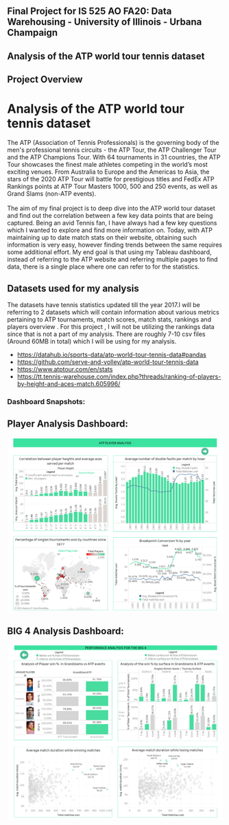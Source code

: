 ## Final Project for IS 525 AO FA20: Data Warehousing - University of Illinois - Urbana Champaign
## Analysis of the ATP world tour tennis dataset

## Project Overview
# Analysis of the ATP world tour tennis dataset 
The ATP (Association of Tennis Professionals) is the governing body of the men's professional tennis circuits - the ATP Tour, the ATP Challenger Tour and the ATP Champions Tour. With 64 tournaments in 31 countries, the ATP Tour showcases the finest male athletes competing in the world’s most exciting venues. From Australia to Europe and the Americas to Asia, the stars of the 2020 ATP Tour will battle for prestigious titles and FedEx ATP Rankings points at ATP Tour Masters 1000, 500 and 250 events, as well as Grand Slams (non-ATP events).</br>
</br>
The aim of my final project is to deep dive into the ATP world tour dataset and find out the correlation between a few key data points that are being captured. Being an avid Tennis fan, I have always had a few key questions which I wanted to explore and find more information on. Today, with ATP maintaining up to date match stats on their website, obtaining such information is very easy, however finding trends between the same requires some additional effort. My end goal is that using my Tableau dashboard, instead of referring to the ATP website and referring multiple pages to find data, there is a single place where one can refer to for the statistics.

## Datasets used for my analysis
The datasets have tennis statistics updated till the year 2017.I will be referring to 2 datasets which will contain information about various metrics pertaining to ATP tournaments, match scores, match stats, rankings and players overview . For this project , I will not be utilizing the rankings data since that is not a part of my analysis. There are roughly 7-10 csv files (Around 60MB in total) which I will be using for my analysis.

 - https://datahub.io/sports-data/atp-world-tour-tennis-data#pandas
 - https://github.com/serve-and-volley/atp-world-tour-tennis-data
 - https://www.atptour.com/en/stats
 - https://tt.tennis-warehouse.com/index.php?threads/ranking-of-players-by-height-and-aces-match.605996/

### Dashboard Snapshots: 

## Player Analysis Dashboard:

![alt text](https://github.com/rahulrohri/Fall-2020--DWBI-Final-Project/blob/main/Dashboard%20Screenshots/Player%20Analysis.png?raw=true)

## BIG 4 Analysis Dashboard:

![alt text](https://github.com/rahulrohri/Fall-2020--DWBI-Final-Project/blob/main/Dashboard%20Screenshots/BIG%204%20Analysis.png?raw=true)
